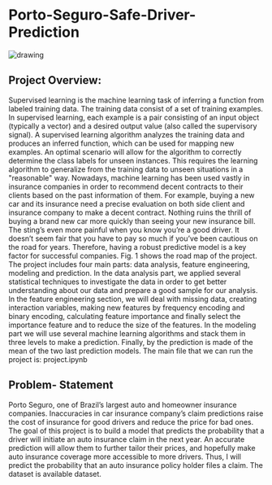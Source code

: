 # Porto-Seguro-Safe-Driver-Prediction

![drawing](https://user-images.githubusercontent.com/24396564/34592072-68aa1586-f176-11e7-9f56-62783e87b53f.png)

## Project Overview:
Supervised learning is the machine learning task of inferring a function from labeled training data.
The training data consist of a set of training examples. In supervised learning, each example is a
pair consisting of an input object (typically a vector) and a desired output value (also called the
supervisory signal). A supervised learning algorithm analyzes the training data and produces an
inferred function, which can be used for mapping new examples. An optimal scenario will allow
for the algorithm to correctly determine the class labels for unseen instances. This requires the
learning algorithm to generalize from the training data to unseen situations in a "reasonable"
way.
Nowadays, machine learning has been used vastly in insurance companies in order to
recommend decent contracts to their clients based on the past information of them. For
example, buying a new car and its insurance need a precise evaluation on both side client and
insurance company to make a decent contract. Nothing ruins the thrill of buying a brand new car
more quickly than seeing your new insurance bill. The sting’s even more painful when you know
you’re a good driver. It doesn’t seem fair that you have to pay so much if you’ve been cautious
on the road for years. Therefore, having a robust predictive model is a key factor for successful
companies.
Fig. 1 shows the road map of the project. The project includes four main parts: data analysis,
feature engineering, modeling and prediction. In the data analysis part, we applied several
statistical techniques to investigate the data in order to get better understanding about our data
and prepare a good sample for our analysis. In the feature engineering section, we will deal with
missing data, creating interaction variables, making new features by frequency encoding and
binary encoding, calculating feature importance and finally select the importance feature and to
reduce the size of the features. In the modeling part we will use several machine learning
algorithms and stack them in three levels to make a prediction. Finally, by the prediction is made
of the mean of the two last prediction models.
The main file that we can run the project is: project.ipynb

## Problem- Statement
Porto Seguro, one of Brazil’s largest auto and homeowner insurance companies. Inaccuracies in
car insurance company’s claim predictions raise the cost of insurance for good drivers and reduce
the price for bad ones. The goal of this project is to build a model that predicts the probability
that a driver will initiate an auto insurance claim in the next year.
An accurate prediction will allow them to further tailor their prices, and hopefully make auto
insurance coverage more accessible to more drivers. Thus, I will predict the probability that an
auto insurance policy holder files a claim. The dataset is available dataset.
